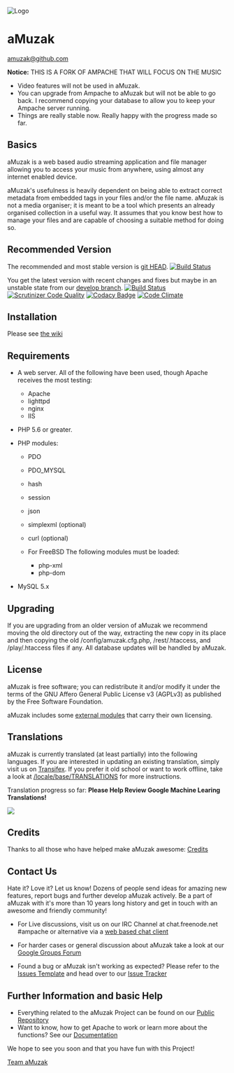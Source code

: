  ![Logo](https://github.com/ampcore/amuzak/raw/master/themes/rezak/images/amuzak-light.png)


aMuzak
=======
[amuzak@github.com](https://github.com/ampcore/amuzak/)

**Notice:**  THIS IS A FORK OF AMPACHE THAT WILL FOCUS ON THE MUSIC

- Video features will not be used in aMuzak.
- You can upgrade from Ampache to aMuzak but will not be able to go 
back. I recommend copying your database to allow you to keep your 
Ampache server running.
- Things are really stable now. Really happy with the progress made so far.

Basics
------

aMuzak is a web based audio streaming application and file
manager allowing you to access your music from anywhere,
using almost any internet enabled device.

aMuzak's usefulness is heavily dependent on being able to extract
correct metadata from embedded tags in your files and/or the file name.
aMuzak is not a media organiser; it is meant to be a tool which
presents an already organised collection in a useful way. It assumes
that you know best how to manage your files and are capable of
choosing a suitable method for doing so.

Recommended Version
-------------------

The recommended and most stable version is [git HEAD](https://github.com/ampcore/amuzak/archive/master.tar.gz).
[![Build Status](https://api.travis-ci.org/ampcore/amuzak.svg?branch=master)](https://travis-ci.org/ampcore/amuzak)

You get the latest version with recent changes and fixes but maybe in an unstable state from our [develop branch](https://github.com/ampcore/amuzak/archive/develop.tar.gz).
[![Build Status](https://api.travis-ci.org/ampcore/amuzak.svg?branch=develop)](https://travis-ci.org/ampcore/amuzak)
[![Scrutinizer Code Quality](https://scrutinizer-ci.com/g/ampcore/amuzak/badges/quality-score.png?b=develop)](https://scrutinizer-ci.com/g/ampcore/amuzak/?branch=develop)
[![Codacy Badge](https://api.codacy.com/project/badge/Grade/2a10f9b966a5457da6c44853be600c52)](https://app.codacy.com/app/lachlan-00/amuzak)
[![Code Climate](https://api.codeclimate.com/v1/badges/7f56af9bd0c8302348c7/maintainability.svg)](https://codeclimate.com/github/ampcore/amuzak)

Installation
------------

Please see [the wiki](https://github.com/ampcore/amuzak/wiki/Installation)

Requirements
------------

* A web server. All of the following have been used, though Apache
receives the most testing:
    * Apache
    * lighttpd
    * nginx
    * IIS

* PHP 5.6 or greater.

* PHP modules:
    * PDO
    * PDO_MYSQL
    * hash
    * session
    * json
    * simplexml (optional)
    * curl (optional)

  * For FreeBSD The following modules must be loaded:
    * php-xml
    * php-dom

* MySQL 5.x

Upgrading
---------

If you are upgrading from an older version of aMuzak we recommend
moving the old directory out of the way, extracting the new copy in
its place and then copying the old /config/amuzak.cfg.php, /rest/.htaccess,
and /play/.htaccess files if any. All database updates will be handled by aMuzak.

License
-------

aMuzak is free software; you can redistribute it and/or
modify it under the terms of the GNU Affero General Public License v3 (AGPLv3)
as published by the Free Software Foundation.

aMuzak includes some [external modules](https://github.com/ampache/ampache/blob/develop/composer.lock) that carry their own licensing.

Translations
------------

aMuzak is currently translated (at least partially) into the
following languages. If you are interested in updating an existing
translation, simply visit us on [Transifex](https://www.transifex.com/ampachecore/amuzak).
If you prefer it old school or want to work offline, take a look at [/locale/base/TRANSLATIONS](https://github.com/ampcore/amuzak/blob/develop/locale/base/TRANSLATIONS.md)
for more instructions.

Translation progress so far:
**Please Help Review Google Machine Learing Translations!**

[![](https://www.transifex.com/_/charts/redirects/ampachecore/amuzak/image_png/config/)](https://www.transifex.com/projects/p/amuzak/)

Credits
-------

Thanks to all those who have helped make aMuzak awesome: [Credits](docs/ACKNOWLEDGEMENTS)


Contact Us
----------

Hate it? Love it? Let us know! Dozens of people send ideas for amazing new features, report bugs and further develop aMuzak actively. Be a part of aMuzak with it's more than 10 years long history and get in touch with an awesome and friendly community!

* For Live discussions, visit us on our IRC Channel at chat.freenode.net #ampache or alternative via a [web based chat client](https://webchat.freenode.net)

* For harder cases or general discussion about aMuzak take a look at our [Google Groups Forum](https://groups.google.com/forum/#!forum/ampache)
* Found a bug or aMuzak isn't working as expected? Please refer to the [Issues Template](https://github.com/ampcore/amuzak/wiki/Issues) and head over to our [Issue Tracker](https://github.com/ampcore/amuzak/issues)

Further Information and basic Help
----------------------------------

* Everything related to the aMuzak Project can be found on our [Public Repository](https://github.com/ampcore)
* Want to know, how to get Apache to work or learn more about the functions? See our [Documentation](https://github.com/ampcore/amuzak/wiki)

We hope to see you soon and that you have fun with this Project!

[Team aMuzak](docs/ACKNOWLEDGEMENTS)
